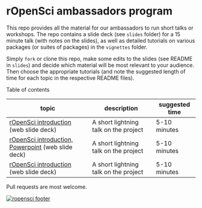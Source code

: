 
# rOpenSci ambassadors program

This repo provides all the material for our ambassadors to run short talks or workshops. The repo contains a slide deck (see `slides` folder) for a 15 minute talk (with notes on the slides), as well as detailed tutorials on various packages (or suites of packages) in the `vignettes` folder. 

Simply `fork` or clone this repo, make some edits to the slides (see README in `slides`) and decide which material will be most relevant to your audience. Then choose the appropriate tutorials (and note the suggested length of time for each topic in the respective README files). 

Table of contents

| topic | description | suggested time |
| ----- | ---------- | --------------- |
| [rOpenSci introduction](https://ropensci.github.io/ambassador-packet/slides/ "The rOpenSci project - open tools for open science") (web slide deck) | A short lightning talk on the project | 5-10 minutes |
| [rOpenSci introduction, Powerpoint](https://ropensci.github.io/ambassador-packet/slides/) (web slide deck) | A short lightning talk on the project | 5-10 minutes |
| [rOpenSci introduction](https://ropensci.github.io/ambassador-packet/slides/) (web slide deck) | A short lightning talk on the project | 5-10 minutes |



Pull requests are most welcome.

[![ropensci footer](http://ropensci.org/public_images/github_footer.png)](http://ropensci.org)
